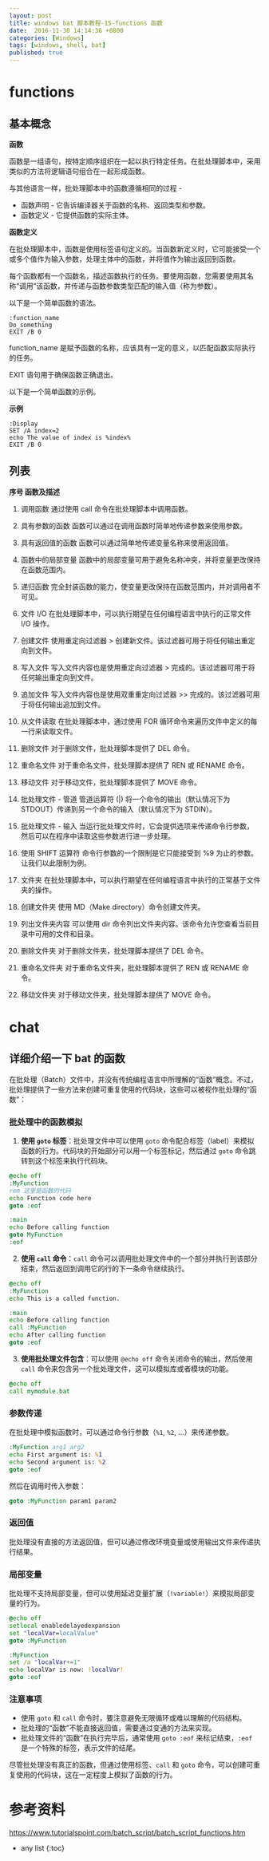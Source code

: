 ```yaml
---
layout: post
title: windows bat 脚本教程-15-functions 函数
date:  2016-11-30 14:14:36 +0800
categories: [Windows]
tags: [windows, shell, bat]
published: true
---
```


# functions

## 基本概念

**函数**

函数是一组语句，按特定顺序组织在一起以执行特定任务。在批处理脚本中，采用类似的方法将逻辑语句组合在一起形成函数。

与其他语言一样，批处理脚本中的函数遵循相同的过程 -

- 函数声明 - 它告诉编译器关于函数的名称、返回类型和参数。
- 函数定义 - 它提供函数的实际主体。

**函数定义**

在批处理脚本中，函数是使用标签语句定义的。当函数新定义时，它可能接受一个或多个值作为输入参数，处理主体中的函数，并将值作为输出返回到函数。

每个函数都有一个函数名，描述函数执行的任务。要使用函数，您需要使用其名称“调用”该函数，并传递与函数参数类型匹配的输入值（称为参数）。

以下是一个简单函数的语法。

```batch
:function_name 
Do_something 
EXIT /B 0
```

function_name 是赋予函数的名称，应该具有一定的意义，以匹配函数实际执行的任务。

EXIT 语句用于确保函数正确退出。

以下是一个简单函数的示例。

**示例**

```batch
:Display 
SET /A index=2 
echo The value of index is %index% 
EXIT /B 0
```

## 列表

**序号	函数及描述**

1. 调用函数
   通过使用 call 命令在批处理脚本中调用函数。
   
2. 具有参数的函数
   函数可以通过在调用函数时简单地传递参数来使用参数。
   
3. 具有返回值的函数
   函数可以通过简单地传递变量名称来使用返回值。
   
4. 函数中的局部变量
   函数中的局部变量可用于避免名称冲突，并将变量更改保持在函数范围内。
   
5. 递归函数
   完全封装函数的能力，使变量更改保持在函数范围内，并对调用者不可见。
   
6. 文件 I/O
   在批处理脚本中，可以执行期望在任何编程语言中执行的正常文件 I/O 操作。
   
7. 创建文件
   使用重定向过滤器 > 创建新文件。该过滤器可用于将任何输出重定向到文件。
   
8. 写入文件
   写入文件内容也是使用重定向过滤器 > 完成的。该过滤器可用于将任何输出重定向到文件。
   
9. 追加文件
   写入文件内容也是使用双重重定向过滤器 >> 完成的。该过滤器可用于将任何输出追加到文件。
   
10. 从文件读取
    在批处理脚本中，通过使用 FOR 循环命令来遍历文件中定义的每一行来读取文件。
   
11. 删除文件
    对于删除文件，批处理脚本提供了 DEL 命令。
   
12. 重命名文件
    对于重命名文件，批处理脚本提供了 REN 或 RENAME 命令。
   
13. 移动文件
    对于移动文件，批处理脚本提供了 MOVE 命令。
   
14. 批处理文件 - 管道
    管道运算符 (|) 将一个命令的输出（默认情况下为 STDOUT）传递到另一个命令的输入（默认情况下为 STDIN）。
   
15. 批处理文件 - 输入
    当运行批处理文件时，它会提供选项来传递命令行参数，然后可以在程序中读取这些参数进行进一步处理。
   
16. 使用 SHIFT 运算符
    命令行参数的一个限制是它只能接受到 %9 为止的参数。让我们以此限制为例。
   
17. 文件夹
    在批处理脚本中，可以执行期望在任何编程语言中执行的正常基于文件夹的操作。
   
18. 创建文件夹
    使用 MD（Make directory）命令创建文件夹。
   
19. 列出文件夹内容
    可以使用 dir 命令列出文件夹内容。该命令允许您查看当前目录中可用的文件和目录。
   
20. 删除文件夹
    对于删除文件夹，批处理脚本提供了 DEL 命令。
   
21. 重命名文件夹
    对于重命名文件夹，批处理脚本提供了 REN 或 RENAME 命令。
   
22. 移动文件夹
    对于移动文件夹，批处理脚本提供了 MOVE 命令。



# chat

## 详细介绍一下 bat 的函数

在批处理（Batch）文件中，并没有传统编程语言中所理解的“函数”概念。不过，批处理提供了一些方法来创建可重复使用的代码块，这些可以被视作批处理的“函数”：

### 批处理中的函数模拟

1. **使用 `goto` 标签**：批处理文件中可以使用 `goto` 命令配合标签（label）来模拟函数的行为。代码块的开始部分可以用一个标签标记，然后通过 `goto` 命令跳转到这个标签来执行代码块。

```bat
@echo off
:MyFunction
rem 这里是函数的代码
echo Function code here
goto :eof

:main
echo Before calling function
goto MyFunction
:eof
```

2. **使用 `call` 命令**：`call` 命令可以调用批处理文件中的一个部分并执行到该部分结束，然后返回到调用它的行的下一条命令继续执行。

```bat
@echo off
:MyFunction
echo This is a called function.

:main
echo Before calling function
call :MyFunction
echo After calling function
goto :eof
```

3. **使用批处理文件包含**：可以使用 `@echo off` 命令关闭命令的输出，然后使用 `call` 命令来包含另一个批处理文件，这可以模拟库或者模块的功能。

```bat
@echo off
call mymodule.bat
```

### 参数传递

在批处理中模拟函数时，可以通过命令行参数（`%1`, `%2`, ...）来传递参数。

```bat
:MyFunction arg1 arg2
echo First argument is: %1
echo Second argument is: %2
goto :eof
```

然后在调用时传入参数：

```bat
goto :MyFunction param1 param2
```

### 返回值

批处理没有直接的方法返回值，但可以通过修改环境变量或使用输出文件来传递执行结果。

### 局部变量

批处理不支持局部变量，但可以使用延迟变量扩展（`!variable!`）来模拟局部变量的行为。

```bat
@echo off
setlocal enabledelayedexpansion
set "localVar=localValue"
goto :MyFunction

:MyFunction
set /a "localVar+=1"
echo localVar is now: !localVar!
goto :eof
```

### 注意事项

- 使用 `goto` 和 `call` 命令时，要注意避免无限循环或难以理解的代码结构。
- 批处理的“函数”不能直接返回值，需要通过变通的方法来实现。
- 批处理文件的“函数”在执行完毕后，通常使用 `goto :eof` 来标记结束，`:eof` 是一个特殊的标签，表示文件的结尾。

尽管批处理没有真正的函数，但通过使用标签、`call` 和 `goto` 命令，可以创建可重复使用的代码块，这在一定程度上模拟了函数的行为。



# 参考资料

https://www.tutorialspoint.com/batch_script/batch_script_functions.htm

* any list
{:toc}